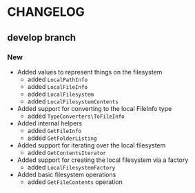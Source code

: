 # CHANGELOG

## develop branch

### New

* Added values to represent things on the filesystem
  - added `LocalPathInfo`
  - added `LocalFileInfo`
  - added `LocalFilesystem`
  - added `LocalFilesystemContents`
* Added support for converting to the local FileInfo type
  - added `TypeConverters\ToFileInfo`
* Added internal helpers
  - added `GetFileInfo`
  - added `GetFolderListing`
* Added support for iterating over the local filesystem
  - added `GetContentsIterator`
* Added support for creating the local filesystem via a factory
  - added `LocalFilesystemFactory`
* Added basic filesystem operations
  - added `GetFileContents` operation